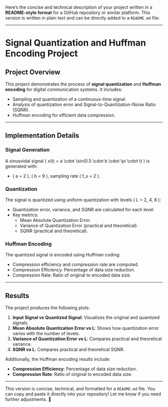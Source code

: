 Here’s the concise and technical description of your project written in a **README-style format** for a GitHub repository or similar platform. This version is written in plain text and can be directly added to a `README.md` file:

---

# Signal Quantization and Huffman Encoding Project

## Project Overview
This project demonstrates the process of **signal quantization** and **Huffman encoding** for digital communication systems. It includes:
- Sampling and quantization of a continuous-time signal.
- Analysis of quantization error and Signal-to-Quantization-Noise Ratio (SQNR).
- Huffman encoding for efficient data compression.

---

## Implementation Details

### Signal Generation
A sinusoidal signal \( x(t) = a \cdot \sin(0.5 \cdot b \cdot \pi \cdot t) \) is generated with:
- \( a = 2 \), \( b = 9 \), sampling rate \( f_s = 2 \).

### Quantization
The signal is quantized using uniform quantization with levels \( L = 2, 4, 8 \):
- Quantization error, variance, and SQNR are calculated for each level.
- Key metrics:
  - Mean Absolute Quantization Error.
  - Variance of Quantization Error (practical and theoretical).
  - SQNR (practical and theoretical).

### Huffman Encoding
The quantized signal is encoded using Huffman coding:
- Compression efficiency and compression rate are computed.
- Compression Efficiency: Percentage of data size reduction.
- Compression Rate: Ratio of original to encoded data size.

---

## Results
The project produces the following plots:
1. **Input Signal vs Quantized Signal**: Visualizes the original and quantized signals.
2. **Mean Absolute Quantization Error vs L**: Shows how quantization error varies with the number of levels.
3. **Variance of Quantization Error vs L**: Compares practical and theoretical variance.
4. **SQNR vs L**: Compares practical and theoretical SQNR.

Additionally, the Huffman encoding results include:
- **Compression Efficiency**: Percentage of data size reduction.
- **Compression Rate**: Ratio of original to encoded data size.
  
---

This version is concise, technical, and formatted for a `README.md` file. You can copy and paste it directly into your repository! Let me know if you need further adjustments. 🚀
